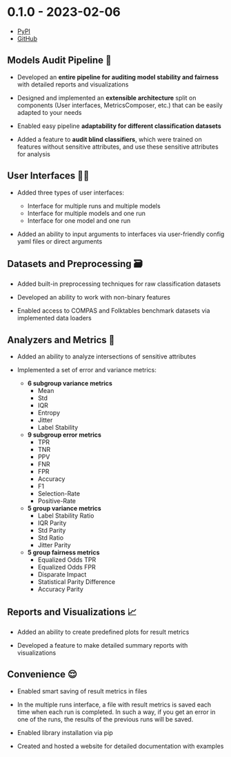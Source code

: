 # 0.1.0 - 2023-02-06

- [PyPI](https://pypi.org/project/virny/0.1.0/)
- [GitHub](https://github.com/DataResponsibly/Virny/releases/tag/0.1.0)


## Models Audit Pipeline 🚀

* Developed an **entire pipeline for auditing model stability and fairness** with detailed reports and visualizations

* Designed and implemented an **extensible architecture** split on components (User interfaces, MetricsComposer, etc.) that can be easily adapted to your needs

* Enabled easy pipeline **adaptability for different classification datasets**

* Added a feature to **audit blind classifiers**, which were trained on features without sensitive attributes, and use these sensitive attributes for analysis


## User Interfaces 👩‍💻

* Added three types of user interfaces:
    * Interface for multiple runs and multiple models
    * Interface for multiple models and one run
    * Interface for one model and one run

* Added an ability to input arguments to interfaces via user-friendly config yaml files or direct arguments


## Datasets and Preprocessing 🗃

* Added built-in preprocessing techniques for raw classification datasets

* Developed an ability to work with non-binary features

* Enabled access to COMPAS and Folktables benchmark datasets via implemented data loaders


## Analyzers and Metrics 💠

* Added an ability to analyze intersections of sensitive attributes

* Implemented a set of error and variance metrics:

    * **6 subgroup variance metrics**
        * Mean
        * Std
        * IQR
        * Entropy
        * Jitter
        * Label Stability
    * **9 subgroup error metrics**
        * TPR
        * TNR
        * PPV
        * FNR
        * FPR
        * Accuracy
        * F1
        * Selection-Rate
        * Positive-Rate
    * **5 group variance metrics**
        * Label Stability Ratio
        * IQR Parity
        * Std Parity
        * Std Ratio
        * Jitter Parity
    * **5 group fairness metrics**
        * Equalized Odds TPR
        * Equalized Odds FPR
        * Disparate Impact
        * Statistical Parity Difference
        * Accuracy Parity


## Reports and Visualizations 📈

* Added an ability to create predefined plots for result metrics

* Developed a feature to make detailed summary reports with visualizations


## Convenience 😌

* Enabled smart saving of result metrics in files

* In the multiple runs interface, a file with result metrics is saved each time when each run is completed. In such a way, if you get an error in one of the runs, the results of the previous runs will be saved.

* Enabled library installation via pip

* Created and hosted a website for detailed documentation with examples

